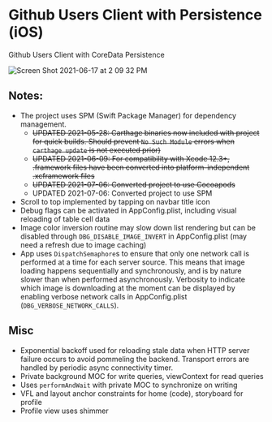 # Github Users Client with Persistence (iOS)
Github Users Client with CoreData Persistence

![Screen Shot 2021-06-17 at 2 09 32 PM](https://user-images.githubusercontent.com/9276000/122341404-03b1b300-cf76-11eb-9cbd-5c4a7a599e2f.png)

## Notes:

- The project uses SPM (Swift Package Manager) for dependency management. 
   - ~~UPDATED 2021-05-28: Carthage binaries now included with project for quick builds. 
   Should prevent `No Such Module` errors when `carthage update` 
   is not executed prior)~~
   - ~~UPDATED 2021-06-09: For compatibility with Xcode 12.3+, .framework files have been
   converted into platform-independent .xcframework files~~
   - ~~UPDATED 2021-07-06: Converted project to use Cocoapods~~
   - UPDATED 2021-07-06: Converted project to use SPM
- Scroll to top implemented by tapping on navbar title icon
- Debug flags can be activated in AppConfig.plist, including visual reloading of table cell data
- Image color inversion routine may slow down list rendering but can be disabled
through `DBG_DISABLE_IMAGE_INVERT` in AppConfig.plist (may need a refresh due to image caching)
- App uses `DispatchSemaphore`s to ensure that only one network call  is performed at a time for 
each server source. This means that image loading happens sequentially and synchronously, and is 
by nature slower than when performed asynchronously. Verbosity to indicate which
image is downloading at the moment can be displayed by enabling verbose network calls in AppConfig.plist 
(`DBG_VERBOSE_NETWORK_CALLS`).

## Misc
- Exponential backoff used for reloading stale data when HTTP server failure occurs to avoid pommeling the backend. Transport errors are handled by periodic async connectivity timer.
- Private background MOC for write queries, viewContext for read queries
- Uses `performAndWait` with private MOC to synchronize on writing
- VFL and layout anchor constraints for home (code), storyboard for profile
- Profile view uses shimmer
